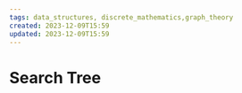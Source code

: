 ```yaml
---
tags: data_structures, discrete_mathematics,graph_theory
created: 2023-12-09T15:59
updated: 2023-12-09T15:59
---
```

# Search Tree